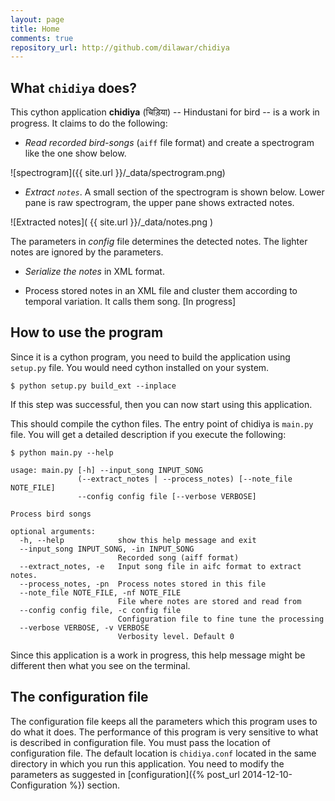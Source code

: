 ```yaml
---
layout: page
title: Home
comments: true
repository_url: http://github.com/dilawar/chidiya
---
```


## What `chidiya` does?

This cython application __chidiya__ (चिड़िया) -- Hindustani for bird -- is a work in
progress. It claims to do the following:

- _Read recorded bird-songs_ (`aiff` file format) and create a spectrogram like the one show below.

![spectrogram]({{ site.url }}/_data/spectrogram.png)

- _Extract `notes`_. A small section of the spectrogram is shown below. Lower pane
  is raw spectrogram, the upper pane shows extracted notes.

![Extracted notes]( {{ site.url }}/_data/notes.png )

The parameters in _config_ file determines the detected notes. The lighter notes
are ignored by the parameters.

- _Serialize the notes_ in XML format.

- Process stored notes in an XML file and cluster them according to temporal
  variation. It calls them song. [In progress]

## How to use the program 

Since it is a cython program, you need to build the application using `setup.py`
file. You would need cython installed on your system.

    $ python setup.py build_ext --inplace

If this step was successful, then you can now start using this application.


This should compile the cython files. The entry point of chidiya is `main.py`
file. You will get a detailed description if you execute the following:

    $ python main.py --help

    usage: main.py [-h] --input_song INPUT_SONG
                   (--extract_notes | --process_notes) [--note_file NOTE_FILE]
                   --config config file [--verbose VERBOSE]

    Process bird songs

    optional arguments:
      -h, --help            show this help message and exit
      --input_song INPUT_SONG, -in INPUT_SONG
                            Recorded song (aiff format)
      --extract_notes, -e   Input song file in aifc format to extract notes.
      --process_notes, -pn  Process notes stored in this file
      --note_file NOTE_FILE, -nf NOTE_FILE
                            File where notes are stored and read from
      --config config file, -c config file
                            Configuration file to fine tune the processing
      --verbose VERBOSE, -v VERBOSE
                            Verbosity level. Default 0

Since this application is a work in progress, this help message might be
different then what you see on the terminal.

## The configuration file 

The configuration file keeps all the parameters which this program uses to do
what it does. The performance of this program is very sensitive to what is
described in configuration file. You must pass the location of configuration
file. The default location is `chidiya.conf` located in the same directory in
which you run this application. You need to modify the parameters as suggested
in [configuration]({% post_url 2014-12-10-Configuration %}) section.

